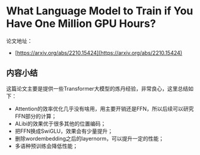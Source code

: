 # What Language Model to Train if You Have One Million GPU Hours?

论文地址：

- [https://arxiv.org/abs/2210.15424](https://arxiv.org/abs/2210.15424)



## 内容小结

这篇论文主要是提供一些Transformer大模型的炼丹经验，非常良心，这里总结如下：

- Attention的效率优化几乎没有啥用，用主要开销还是FFN，所以后续可以研究FFN部分的计算；
- ALibi的效果优于很多其他的位置编码；
- 把FFN换成SwiGLU，效果会有少量提升；
- 删除wordembedding之后的layernorm，可以提升一定的性能；
- 多语种预训练会降低性能；